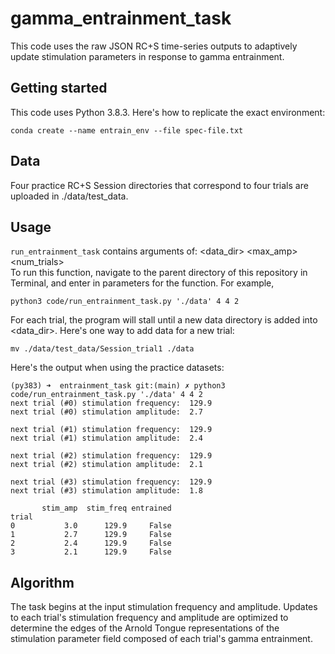 # gamma_entrainment_task

This code uses the raw JSON RC+S time-series outputs to adaptively update stimulation parameters in response to gamma entrainment.

## Getting started

This code uses Python 3.8.3. Here's how to replicate the exact environment: 
```
conda create --name entrain_env --file spec-file.txt
```

## Data
Four practice RC+S Session directories that correspond to four trials are uploaded in ./data/test_data. 

## Usage
```run_entrainment_task``` contains arguments of: <data_dir> <max_amp> <num_trials> <channel>
<br/>To run this function, navigate to the parent directory of this repository in Terminal, and enter in parameters for the function. For example,
```
python3 code/run_entrainment_task.py './data' 4 4 2
```

For each trial, the program will stall until a new data directory is added into <data_dir>. Here's one way to add data for a new trial:
```
mv ./data/test_data/Session_trial1 ./data
```
Here's the output when using the practice datasets:
```
(py383) ➜  entrainment_task git:(main) ✗ python3 code/run_entrainment_task.py './data' 4 4 2
next trial (#0) stimulation frequency:  129.9
next trial (#0) stimulation amplitude:  2.7 

next trial (#1) stimulation frequency:  129.9
next trial (#1) stimulation amplitude:  2.4 

next trial (#2) stimulation frequency:  129.9
next trial (#2) stimulation amplitude:  2.1 

next trial (#3) stimulation frequency:  129.9
next trial (#3) stimulation amplitude:  1.8 

       stim_amp  stim_freq entrained
trial                               
0           3.0      129.9     False
1           2.7      129.9     False
2           2.4      129.9     False
3           2.1      129.9     False
```

## Algorithm
The task begins at the input stimulation frequency and amplitude. Updates to each trial's stimulation frequency and amplitude are optimized to determine the edges of the Arnold Tongue representations of the stimulation parameter field composed of each trial's gamma entrainment. 
